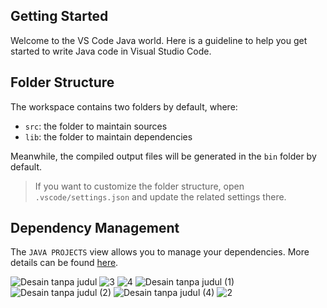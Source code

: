 ## Getting Started

Welcome to the VS Code Java world. Here is a guideline to help you get started to write Java code in Visual Studio Code.

## Folder Structure

The workspace contains two folders by default, where:

- `src`: the folder to maintain sources
- `lib`: the folder to maintain dependencies

Meanwhile, the compiled output files will be generated in the `bin` folder by default.

> If you want to customize the folder structure, open `.vscode/settings.json` and update the related settings there.

## Dependency Management

The `JAVA PROJECTS` view allows you to manage your dependencies. More details can be found [here](https://github.com/microsoft/vscode-java-dependency#manage-dependencies).

![Desain tanpa judul](https://github.com/23523082/Mechanalytics/assets/144668569/407ba690-3ccc-434e-a088-cff4ee29f260)
![3](https://github.com/23523082/Mechanalytics/assets/144668569/1846edc6-3474-481f-828b-5d0dde2354a6)
![4](https://github.com/23523082/Mechanalytics/assets/144668569/98032893-b6a9-4ef0-b597-acf00cb28ef6)
![Desain tanpa judul (1)](https://github.com/23523082/Mechanalytics/assets/144668569/7134a784-549a-4401-8fd0-414393099634)
![Desain tanpa judul (2)](https://github.com/23523082/Mechanalytics/assets/144668569/63683419-7bd3-4d8e-bcf7-921223c4f7a5)
![Desain tanpa judul (4)](https://github.com/23523082/Mechanalytics/assets/144668569/2d2bbc07-5eea-4b29-b5a3-5ae7ed3d522e)
![2](https://github.com/23523082/Mechanalytics/assets/144668569/2e157304-285e-4fda-ac25-b4fc1e629878)
